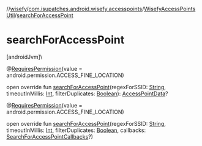 //[wisefy](../../../index.md)/[com.isupatches.android.wisefy.accesspoints](../index.md)/[WisefyAccessPointsUtil](index.md)/[searchForAccessPoint](search-for-access-point.md)

# searchForAccessPoint

[androidJvm]\

@[RequiresPermission](https://developer.android.com/reference/kotlin/androidx/annotation/RequiresPermission.html)(value = android.permission.ACCESS_FINE_LOCATION)

open override fun [searchForAccessPoint](search-for-access-point.md)(regexForSSID: [String](https://kotlinlang.org/api/latest/jvm/stdlib/kotlin/-string/index.html), timeoutInMillis: [Int](https://kotlinlang.org/api/latest/jvm/stdlib/kotlin/-int/index.html), filterDuplicates: [Boolean](https://kotlinlang.org/api/latest/jvm/stdlib/kotlin/-boolean/index.html)): [AccessPointData](../../com.isupatches.android.wisefy.accesspoints.entities/-access-point-data/index.md)?

@[RequiresPermission](https://developer.android.com/reference/kotlin/androidx/annotation/RequiresPermission.html)(value = android.permission.ACCESS_FINE_LOCATION)

open override fun [searchForAccessPoint](search-for-access-point.md)(regexForSSID: [String](https://kotlinlang.org/api/latest/jvm/stdlib/kotlin/-string/index.html), timeoutInMillis: [Int](https://kotlinlang.org/api/latest/jvm/stdlib/kotlin/-int/index.html), filterDuplicates: [Boolean](https://kotlinlang.org/api/latest/jvm/stdlib/kotlin/-boolean/index.html), callbacks: [SearchForAccessPointCallbacks](../../com.isupatches.android.wisefy.callbacks/-search-for-access-point-callbacks/index.md)?)
